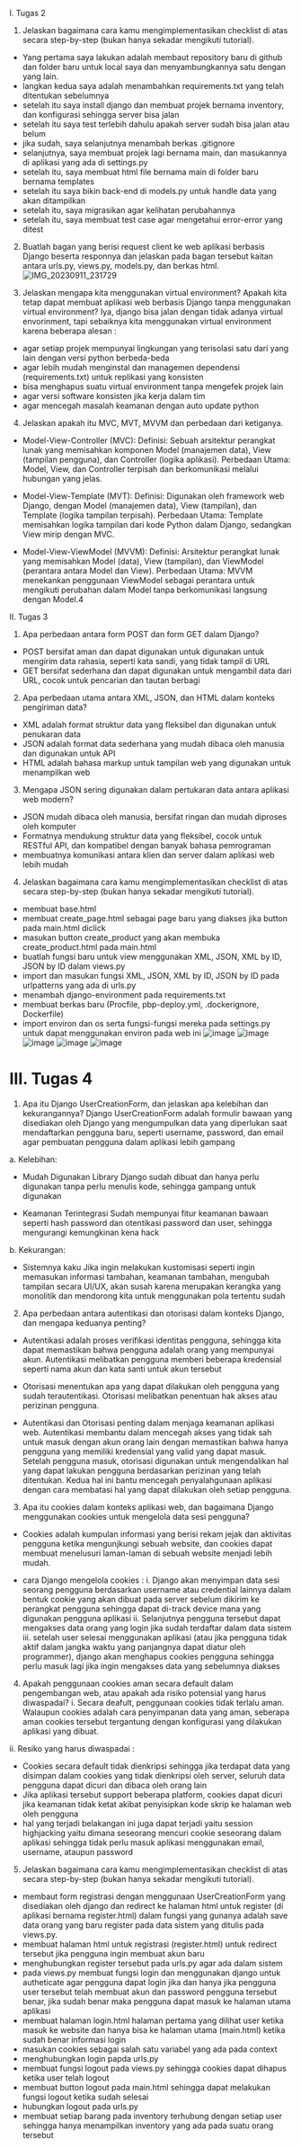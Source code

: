 I. Tugas 2
1. Jelaskan bagaimana cara kamu mengimplementasikan checklist di atas secara step-by-step (bukan hanya sekadar mengikuti tutorial).
- Yang pertama saya lakukan adalah membaut repository baru di github dan folder baru untuk local saya dan menyambungkannya satu dengan yang lain. 
- langkan kedua saya adalah menambahkan requirements.txt yang telah ditentukan sebelumnya
- setelah itu saya install django dan membuat projek bernama inventory, dan konfigurasi sehingga server bisa jalan
- setelah itu saya test terlebih dahulu apakah server sudah bisa jalan atau belum
- jika sudah, saya selanjutnya menambah berkas .gitignore
- selanjutnya, saya membuat projek lagi bernama main, dan masukannya di aplikasi yang ada di settings.py
- setelah itu, saya membuat html file bernama main di folder baru bernama templates
- setelah itu saya bikin back-end di models.py untuk handle data yang akan ditampilkan
- setelah itu, saya migrasikan agar kelihatan perubahannya
- setelah itu, saya membuat test case agar mengetahui error-error yang ditest

2. Buatlah bagan yang berisi request client ke web aplikasi berbasis Django beserta responnya dan jelaskan pada bagan tersebut kaitan antara urls.py, views.py, 
models.py, dan berkas html.
![IMG_20230911_231729](https://github.com/Not0nline/Tugas_PBP/assets/80256853/5645122c-4a10-4650-b98a-0cf87cfb7006)


3. Jelaskan mengapa kita menggunakan virtual environment? Apakah kita tetap dapat membuat aplikasi web berbasis Django tanpa menggunakan virtual environment?
Iya, django bisa jalan dengan tidak adanya virtual envorinment, tapi sebaiknya kita menggunakan virtual environment karena beberapa alesan :
- agar setiap projek mempunyai lingkungan yang terisolasi satu dari yang lain dengan versi python berbeda-beda
- agar lebih mudah menginstal dan managemen dependensi (requirements.txt) untuk replikasi yang konsisten
- bisa menghapus suatu virtual environment tanpa mengefek projek lain
- agar versi software konsisten jika kerja dalam tim
- agar mencegah masalah keamanan dengan auto update python


4. Jelaskan apakah itu MVC, MVT, MVVM dan perbedaan dari ketiganya.

- Model-View-Controller (MVC):
    Definisi: Sebuah arsitektur perangkat lunak yang memisahkan komponen Model (manajemen data), View (tampilan pengguna), dan Controller (logika aplikasi).
    Perbedaan Utama: Model, View, dan Controller terpisah dan berkomunikasi melalui hubungan yang jelas.

- Model-View-Template (MVT):
    Definisi: Digunakan oleh framework web Django, dengan Model (manajemen data), View (tampilan), dan Template (logika tampilan terpisah).
    Perbedaan Utama: Template memisahkan logika tampilan dari kode Python dalam Django, sedangkan View mirip dengan MVC.

- Model-View-ViewModel (MVVM):
    Definisi: Arsitektur perangkat lunak yang memisahkan Model (data), View (tampilan), dan ViewModel (perantara antara Model dan View).
    Perbedaan Utama: MVVM menekankan penggunaan ViewModel sebagai perantara untuk mengikuti perubahan dalam Model tanpa berkomunikasi langsung dengan Model.4
    
II. Tugas 3
1. Apa perbedaan antara form POST dan form GET dalam Django?
- POST bersifat aman dan dapat digunakan untuk digunakan untuk mengirim data rahasia, seperti kata sandi, yang tidak tampil di URL
- GET bersifat sederhana dan dapat digunakan untuk mengambil data dari URL, cocok untuk pencarian dan tautan berbagi

2. Apa perbedaan utama antara XML, JSON, dan HTML dalam konteks pengiriman data?
- XML adalah format struktur data yang fleksibel dan digunakan untuk penukaran data
- JSON adalah format data sederhana yang mudah dibaca oleh manusia dan digunakan untuk API
- HTML adalah bahasa markup untuk tampilan web yang digunakan untuk menampilkan web

3. Mengapa JSON sering digunakan dalam pertukaran data antara aplikasi web modern?
- JSON mudah dibaca oleh manusia, bersifat ringan dan mudah diproses oleh komputer
- Formatnya mendukung struktur data yang fleksibel, cocok untuk RESTful API, dan kompatibel dengan banyak bahasa pemrograman
- membuatnya komunikasi antara klien dan server dalam aplikasi web lebih mudah

4. Jelaskan bagaimana cara kamu mengimplementasikan checklist di atas secara step-by-step (bukan hanya sekadar mengikuti tutorial).
- membuat base.html
- membuat create_page.html sebagai page baru yang diakses jika button pada main.html diclick
- masukan button create_product yang akan membuka create_product.html pada main.html
- buatlah fungsi baru untuk view menggunakan XML, JSON, XML by ID, JSON by ID dalam views.py
- import dan masukan fungsi XML, JSON, XML by ID, JSON by ID pada urlpatterns yang ada di urls.py
- menambah django-environment pada requirements.txt
- membuat berkas baru (Procfile, pbp-deploy.yml, .dockerignore, Dockerfile)
- import environ dan os serta fungsi-fungsi mereka pada settings.py untuk dapat menggunakan environ pada web ini
![image](https://github.com/Not0nline/Tugas_PBP/assets/80256853/ad5d7569-c62e-42ff-bbec-98d6b8fb42bc)
![image](https://github.com/Not0nline/Tugas_PBP/assets/80256853/1dfc7deb-1a9b-4764-8b91-f37265a6971f)
![image](https://github.com/Not0nline/Tugas_PBP/assets/80256853/2c5e6928-0cbe-4a04-b59d-dfa610b39f25)
![image](https://github.com/Not0nline/Tugas_PBP/assets/80256853/9511f422-282c-4d45-a776-cb4e68a76db6)
![image](https://github.com/Not0nline/Tugas_PBP/assets/80256853/a4142b61-4fd8-47f7-8336-3cdb5d8bea66)    



III. Tugas 4
=======   
1. Apa itu Django UserCreationForm, dan jelaskan apa kelebihan dan kekurangannya?
Django UserCreationForm adalah formulir bawaan yang disediakan oleh Django yang mengumpulkan data yang diperlukan saat mendaftarkan pengguna baru, seperti username, password, dan email agar pembuatan pengguna dalam aplikasi lebih gampang

a. Kelebihan:
- Mudah Digunakan
  Library Django sudah dibuat dan hanya perlu digunakan tanpa perlu menulis kode, sehingga gampang untuk digunakan

- Keamanan Terintegrasi
  Sudah mempunyai fitur keamanan bawaan seperti hash password dan otentikasi password dan user, sehingga mengurangi kemungkinan kena hack

b. Kekurangan:
- Sistemnya kaku
  Jika ingin melakukan kustomisasi seperti ingin memasukan informasi tambahan, keamanan tambahan, mengubah tampilan secara UI/UX, akan susah karena merupakan kerangka yang monolitik dan mendorong kita untuk menggunakan pola tertentu sudah 

2. Apa perbedaan antara autentikasi dan otorisasi dalam konteks Django, dan mengapa keduanya penting?

- Autentikasi adalah proses verifikasi identitas pengguna, sehingga kita dapat memastikan bahwa pengguna adalah orang yang mempunyai akun. Autentikasi melibatkan pengguna memberi beberapa kredensial seperti nama akun dan kata santi untuk akun tersebut

- Otorisasi menentukan apa yang dapat dilakukan oleh pengguna yang sudah terautentikasi. Otorisasi melibatkan penentuan hak akses atau perizinan pengguna.

- Autentikasi dan Otorisasi penting dalam menjaga keamanan aplikasi web. Autentikasi membantu dalam mencegah akses yang tidak sah untuk masuk dengan akun orang lain dengan memastikan bahwa hanya pengguna yang memiliki kredensial yang valid yang dapat masuk. Setelah pengguna masuk, otorisasi digunakan untuk mengendalikan hal yang dapat lakukan pengguna berdasarkan perizinan yang telah ditentukan. Kedua hal ini bantu mencegah penyalahgunaan aplikasi dengan cara membatasi hal yang dapat dilakukan oleh setiap pengguna.

3.  Apa itu cookies dalam konteks aplikasi web, dan bagaimana Django menggunakan cookies untuk mengelola data sesi pengguna?
- Cookies adalah kumpulan informasi yang berisi rekam jejak dan aktivitas pengguna ketika mengunjkungi sebuah website, dan cookies dapat membuat menelusuri laman-laman di sebuah website menjadi lebih mudah.

- cara Django mengelola cookies :
i. Django akan menyimpan data sesi seorang pengguna berdasarkan username atau credential lainnya dalam bentuk cookie yang akan dibuat pada server sebelum dikirim ke perangkat pengguna sehingga dapat di-track device mana yang digunakan pengguna aplikasi
ii. Selanjutnya pengguna tersebut dapat mengakses data orang yang login jika sudah terdaftar dalam data sistem
iii. setelah user selesai menggunakan aplikasi (atau jika pengguna tidak aktif dalam jangka waktu yang panjangnya dapat diatur oleh programmer), django akan menghapus cookies pengguna sehingga perlu masuk lagi jika ingin mengakses data yang sebelumnya diakses

4.  Apakah penggunaan cookies aman secara default dalam pengembangan web, atau apakah ada risiko potensial yang harus diwaspadai?
i.  Secara deafult, penggunaan cookies tidak terlalu aman. Walaupun cookies adalah cara penyimpanan data yang aman, seberapa aman cookies tersebut tergantung dengan konfigurasi yang dilakukan aplikasi yang dibuat. 

ii. Resiko yang harus diwaspadai :
- Cookies secara default tidak dienkripsi sehingga jika terdapat data yang disimpan dalam cookies yang tidak dienkripsi oleh server, seluruh data pengguna dapat dicuri dan dibaca oleh orang lain
- Jika aplikasi tersebut support beberapa platform, cookies dapat dicuri jika keamanan tidak ketat akibat penyisipkan kode skrip ke halaman web oleh pengguna
- hal yang terjadi belakangan ini juga dapat terjadi yaitu session highjacking yaitu dimana seseorang mencuri cookie seseorang dalam aplikasi sehingga tidak perlu masuk aplikasi menggunakan email, username, ataupun password

5. Jelaskan bagaimana cara kamu mengimplementasikan checklist di atas secara step-by-step (bukan hanya sekadar mengikuti tutorial).
- membaut form registrasi dengan menggunaan UserCreationForm yang disediakan oleh django dan redirect ke halaman html untuk register (di aplikasi bernama register.html) dalam fungsi yang gunanya adalah save data orang yang baru register pada data sistem yang ditulis pada views.py.
- membuat halaman html untuk registrasi (register.html) untuk redirect tersebut jika pengguna ingin membuat akun baru
- menghubungkan register tersebut pada urls.py agar ada dalam sistem
- pada views.py membuat fungsi login dan menggunakan django untuk autheticate agar pengguna dapat login jika dan hanya jika pengguna user tersebut telah membuat akun dan password pengguna tersebut benar, jika sudah benar maka pengguna dapat masuk ke halaman utama aplikasi
- membuat halaman login.html halaman pertama yang dilihat user ketika masuk ke website dan hanya bisa ke halaman utama       (main.html) ketika sudah benar informasi login
- masukan cookies sebagai salah satu variabel yang ada pada context
- menghubungkan login papda urls.py
- membuat fungsi logout pada views.py sehingga cookies dapat dihapus ketika user telah logout
- membuat button logout pada main.html sehingga dapat melakukan fungsi logout ketika sudah selesai 
- hubungkan logout pada urls.py
- membuat setiap barang pada inventory terhubung dengan setiap user sehingga hanya menampilkan inventory yang ada pada suatu orang tersebut
